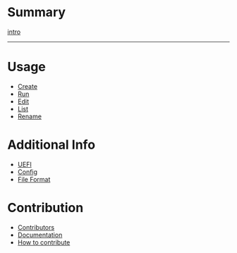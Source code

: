 # Summary

[intro](./qemantra.md)

---

# Usage
- [Create]()
- [Run]()
- [Edit]()
- [List]()
- [Rename]()

# Additional Info

- [UEFI]()
- [Config]()
- [File Format]()

# Contribution

- [Contributors]()
- [Documentation]()
- [How to contribute]()
